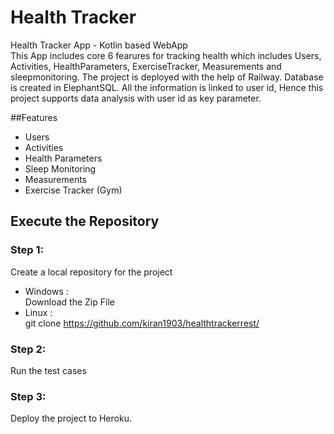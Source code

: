 # Health Tracker
Health Tracker App - Kotlin based WebApp   
This App includes core 6 fearures for tracking health which includes Users, Activities, HealthParameters, ExerciseTracker, Measurements and sleepmonitoring. The project is deployed with the help of Railway. Database is created in ElephantSQL. All the information is linked to user id, Hence this project supports data analysis with user id as key parameter.

##Features
- Users
- Activities
- Health Parameters
- Sleep Monitoring
- Measurements
- Exercise Tracker (Gym)
 

## Execute the Repository
### Step 1:
Create a local repository for the project
* Windows :   
  Download the Zip File
* Linux :   
  git clone https://github.com/kiran1903/healthtrackerrest/
### Step 2:
Run the test cases

### Step 3:
Deploy the project to Heroku. 
